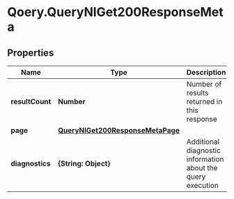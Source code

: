 # Qoery.QueryNlGet200ResponseMeta

## Properties

Name | Type | Description | Notes
------------ | ------------- | ------------- | -------------
**resultCount** | **Number** | Number of results returned in this response | 
**page** | [**QueryNlGet200ResponseMetaPage**](QueryNlGet200ResponseMetaPage.md) |  | [optional] 
**diagnostics** | **{String: Object}** | Additional diagnostic information about the query execution | [optional] 


